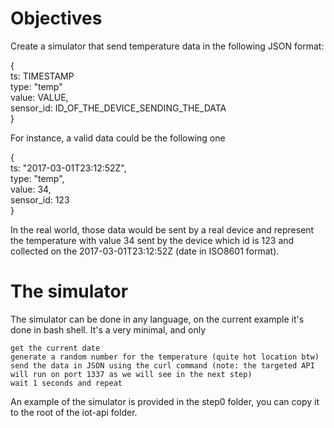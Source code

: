 # Objectives

Create a simulator that send temperature data in the following JSON format:

{ \
  ts: TIMESTAMP\
  type: "temp"\
  value: VALUE,\
  sensor_id: ID_OF_THE_DEVICE_SENDING_THE_DATA\
}

For instance, a valid data could be the following one

{\
  ts: "2017-03-01T23:12:52Z",\
  type: "temp",\
  value: 34,\
  sensor_id: 123\
}

In the real world, those data would be sent by a real device and represent the temperature with value 34 sent by the device which id is 123 and collected on the 2017-03-01T23:12:52Z (date in ISO8601 format).

# The simulator

The simulator can be done in any language, on the current example it's done in bash shell. It's a very minimal, and only

    get the current date
    generate a random number for the temperature (quite hot location btw)
    send the data in JSON using the curl command (note: the targeted API will run on port 1337 as we will see in the next step)
    wait 1 seconds and repeat

An example of the simulator is provided in the step0 folder, you can copy it to the root of the iot-api folder.
